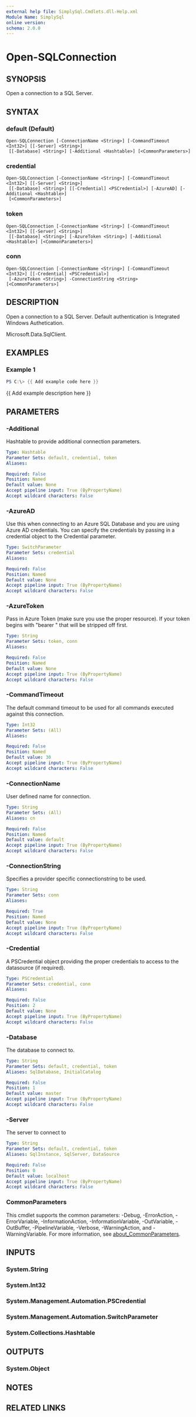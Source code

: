 ```yaml
---
external help file: SimplySql.Cmdlets.dll-Help.xml
Module Name: SimplySql
online version:
schema: 2.0.0
---
```


# Open-SQLConnection

## SYNOPSIS
Open a connection to a SQL Server.

## SYNTAX

### default (Default)
```
Open-SQLConnection [-ConnectionName <String>] [-CommandTimeout <Int32>] [[-Server] <String>]
 [[-Database] <String>] [-Additional <Hashtable>] [<CommonParameters>]
```

### credential
```
Open-SQLConnection [-ConnectionName <String>] [-CommandTimeout <Int32>] [[-Server] <String>]
 [[-Database] <String>] [[-Credential] <PSCredential>] [-AzureAD] [-Additional <Hashtable>]
 [<CommonParameters>]
```

### token
```
Open-SQLConnection [-ConnectionName <String>] [-CommandTimeout <Int32>] [[-Server] <String>]
 [[-Database] <String>] [-AzureToken <String>] [-Additional <Hashtable>] [<CommonParameters>]
```

### conn
```
Open-SQLConnection [-ConnectionName <String>] [-CommandTimeout <Int32>] [[-Credential] <PSCredential>]
 [-AzureToken <String>] -ConnectionString <String> [<CommonParameters>]
```

## DESCRIPTION
Open a connection to a SQL Server.  Default authentication is Integrated Windows Authetication.

Microsoft.Data.SqlClient.

## EXAMPLES

### Example 1
```powershell
PS C:\> {{ Add example code here }}
```

{{ Add example description here }}

## PARAMETERS

### -Additional
Hashtable to provide additional connection parameters.

```yaml
Type: Hashtable
Parameter Sets: default, credential, token
Aliases:

Required: False
Position: Named
Default value: None
Accept pipeline input: True (ByPropertyName)
Accept wildcard characters: False
```

### -AzureAD
Use this when connecting to an Azure SQL Database and you are using Azure AD credentials. You can specify the credentials by passing in a credential object to the Credential parameter.

```yaml
Type: SwitchParameter
Parameter Sets: credential
Aliases:

Required: False
Position: Named
Default value: None
Accept pipeline input: True (ByPropertyName)
Accept wildcard characters: False
```

### -AzureToken
Pass in Azure Token (make sure you use the proper resource). If your token begins with "bearer " that will be stripped off first.

```yaml
Type: String
Parameter Sets: token, conn
Aliases:

Required: False
Position: Named
Default value: None
Accept pipeline input: True (ByPropertyName)
Accept wildcard characters: False
```

### -CommandTimeout
The default command timeout to be used for all commands executed against this connection.

```yaml
Type: Int32
Parameter Sets: (All)
Aliases:

Required: False
Position: Named
Default value: 30
Accept pipeline input: True (ByPropertyName)
Accept wildcard characters: False
```

### -ConnectionName
User defined name for connection.

```yaml
Type: String
Parameter Sets: (All)
Aliases: cn

Required: False
Position: Named
Default value: default
Accept pipeline input: True (ByPropertyName)
Accept wildcard characters: False
```

### -ConnectionString
Specifies a provider specific connectionstring to be used.

```yaml
Type: String
Parameter Sets: conn
Aliases:

Required: True
Position: Named
Default value: None
Accept pipeline input: True (ByPropertyName)
Accept wildcard characters: False
```

### -Credential
A PSCredential object providing the proper credentials to access to the datasource (if required).

```yaml
Type: PSCredential
Parameter Sets: credential, conn
Aliases:

Required: False
Position: 2
Default value: None
Accept pipeline input: True (ByPropertyName)
Accept wildcard characters: False
```

### -Database
The database to connect to.

```yaml
Type: String
Parameter Sets: default, credential, token
Aliases: SqlDatabase, InitialCatalog

Required: False
Position: 1
Default value: master
Accept pipeline input: True (ByPropertyName)
Accept wildcard characters: False
```

### -Server
The server to connect to

```yaml
Type: String
Parameter Sets: default, credential, token
Aliases: SqlInstance, SqlServer, DataSource

Required: False
Position: 0
Default value: localhost
Accept pipeline input: True (ByPropertyName)
Accept wildcard characters: False
```

### CommonParameters
This cmdlet supports the common parameters: -Debug, -ErrorAction, -ErrorVariable, -InformationAction, -InformationVariable, -OutVariable, -OutBuffer, -PipelineVariable, -Verbose, -WarningAction, and -WarningVariable. For more information, see [about_CommonParameters](http://go.microsoft.com/fwlink/?LinkID=113216).

## INPUTS

### System.String
### System.Int32
### System.Management.Automation.PSCredential
### System.Management.Automation.SwitchParameter
### System.Collections.Hashtable
## OUTPUTS

### System.Object
## NOTES

## RELATED LINKS
